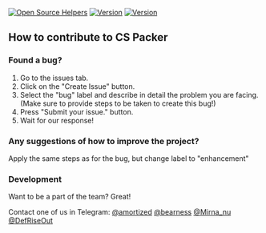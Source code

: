 [![Open Source Helpers](https://www.codetriage.com/mirnanoukari/control-system-packer/badges/users.svg)](https://www.codetriage.com/mirnanoukari/control-system-packer)
[![Version](https://img.shields.io/badge/CSPacker-v.%200.1.1-blue)](https://github.com/mirnanoukari/Control-System-Packer)
[![Version](https://img.shields.io/badge/license-MIT-orange)](https://github.com/mirnanoukari/Control-System-Packer)

## How to contribute to CS Packer
### Found a bug? 
1. Go to the issues tab.
2. Click on the "Create Issue" button.
4. Select the "bug" label and describe in detail the problem you are facing. (Make sure to provide steps to be taken to create this bug!)
5. Press "Submit your issue." button.
6. Wait for our response!

### Any suggestions of how to improve the project?
Apply the same steps as for the bug, but change label to "enhancement"

### Development 
Want to be a part of the team? Great!

Contact one of us in Telegram:
[@amortized](https://t.me/amortized)
[@bearness](https://t.me/bearness)
[@Mirna\_nu](https://t.me/Mirna_nu)
[@DefRiseOut](https://t.me/DefRiseOut)
